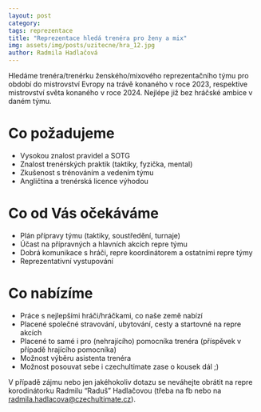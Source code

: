 ```yaml
---
layout: post
category:
tags: reprezentace
title: "Reprezentace hledá trenéra pro ženy a mix"
img: assets/img/posts/uzitecne/hra_12.jpg
author: Radmila Hadlačová
---
```


Hledáme trenéra/trenérku ženského/mixového reprezentačního týmu pro období do mistrovství Evropy na trávě konaného v roce 2023, respektive mistrovství světa konaného v roce 2024. Nejlépe již bez hráčské ambice v daném týmu.

# Co požadujeme
- Vysokou znalost pravidel a SOTG
- Znalost trenérských praktik (taktiky,  fyzička, mental)
- Zkušenost s trénováním a vedením týmu
- Angličtina a trenérská licence výhodou

# Co od Vás očekáváme
- Plán přípravy týmu (taktiky, soustředění, turnaje) 
- Účast na přípravných a hlavních akcích repre týmu
- Dobrá komunikace s hráči, repre koordinátorem a ostatními repre týmy
- Reprezentativní vystupování

# Co nabízíme
- Práce s nejlepšími hráči/hráčkami, co naše země nabízí
- Placené společné stravování, ubytování, cesty a startovné na repre akcích
- Placené to samé i pro (nehrajícího) pomocníka trenéra (příspěvek v případě hrajícího pomocníka)
- Možnost výběru asistenta trenéra
- Možnost posouvat sebe i czechultimate zase o kousek dál ;)

V případě zájmu nebo jen jakéhokoliv dotazu se neváhejte obrátit na repre korodinátorku Radmilu “Raduš” Hadlačovou (třeba na fb nebo na [radmila.hadlacova@czechultimate.cz](mailto:radmila.hadlacova@czechultimate.cz)).





